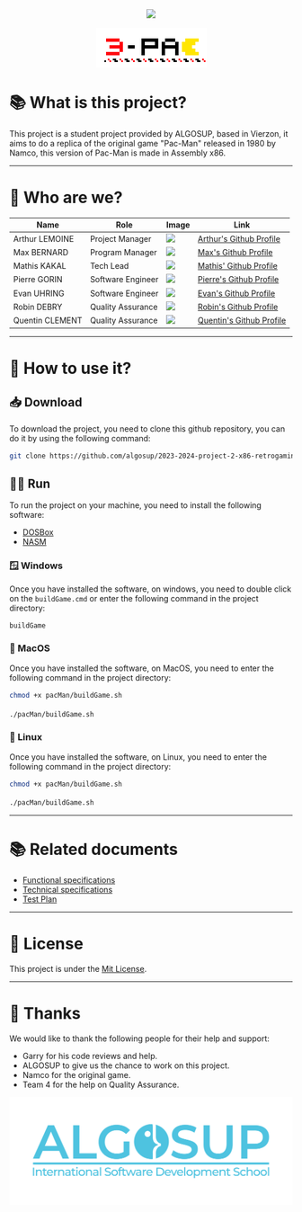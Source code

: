 <div align="center">

<img src="https://img.shields.io/badge/Made%20in-Vierzon-brightgreen">

<!-- <img src="Documents/pictures/3pac.png" height="100px"> -->
![logo](Documents/pictures/3pac.png)


</div>

# 📚 What is this project?

This project is a student project provided by ALGOSUP, based in Vierzon, it aims to do a replica of the original game "Pac-Man" released in 1980 by Namco, this version of Pac-Man is made in Assembly x86.

<hr>

# 👥 Who are we?

| Name            | Role              | Image | Link                               |
|-----------------|-------------------|-------|------------------------------------|
| Arthur LEMOINE  | Project Manager   | <img src="https://avatars.githubusercontent.com/u/91249827?v=4" width="75px">      | [Arthur\'s Github Profile](https://github.com/arthur-lemo1ne) |
| Max BERNARD     | Program Manager   | <img src="https://avatars.githubusercontent.com/u/80251657?v=4 " width="75px"> | [Max\'s Github Profile](https://github.com/maxbernard3) |
| Mathis KAKAL    | Tech Lead         | <img src="https://avatars.githubusercontent.com/u/114522530?v=4" width="75px"> | [Mathis\' Github Profile](https://github.com/mathiskakal) |
| Pierre GORIN    | Software Engineer | <img src="https://avatars.githubusercontent.com/u/91249863?v=4" width="75px"> | [Pierre\'s Github Profile](https://github.com/Pierre2103) |
| Evan UHRING     | Software Engineer | <img src="https://avatars.githubusercontent.com/u/146000775?v=4" width="75px"> | [Evan\'s Github Profile](https://github.com/Evan-UHRING) |
| Robin DEBRY     | Quality Assurance | <img src="https://avatars.githubusercontent.com/u/91249812?v=4" width="75px"> | [Robin\'s Github Profile](https://github.com/robin-debry) |
| Quentin CLEMENT | Quality Assurance | <img src="https://avatars.githubusercontent.com/u/91249878?v=4" width="75px"> | [Quentin\'s Github Profile](https://github.com/Quentin-Clement) |

<hr>

# 📝 How to use it?

## 📥 Download

To download the project, you need to clone this github repository, you can do it by using the following command:

```bash
git clone https://github.com/algosup/2023-2024-project-2-x86-retrogaming-team-3
```

## 🏃‍♂️ Run

To run the project on your machine, you need to install the following software:

- [DOSBox](https://www.dosbox.com/download.php?main=1)
- [NASM](https://www.nasm.us/pub/nasm/releasebuilds/2.15.05/win64/)

### 🪟 Windows

Once you have installed the software, on windows, you need to double click on the `buildGame.cmd` or enter the following command in the project directory:

```bash
buildGame
```

### 🍎 MacOS

Once you have installed the software, on MacOS, you need to enter the following command in the project directory:

```bash
chmod +x pacMan/buildGame.sh

./pacMan/buildGame.sh
```

### 🐧 Linux

Once you have installed the software, on Linux, you need to enter the following command in the project directory:

```bash
chmod +x pacMan/buildGame.sh

./pacMan/buildGame.sh
```

<hr>

# 📚 Related documents

- [Functional specifications](https://github.com/algosup/2023-2024-project-2-x86-retrogaming-team-3/blob/main/documents/functionalSpecifications.md)
- [Technical specifications](https://github.com/algosup/2023-2024-project-2-x86-retrogaming-team-3/blob/main/documents/technicalSpecifications.md)
- [Test Plan](https://github.com/algosup/2023-2024-project-2-x86-retrogaming-team-3/blob/main/documents/qualityAssurance/testPlan.md)

<hr>

# 📜 License

This project is under the [Mit License](https://en.wikipedia.org/wiki/MIT_License).

<hr>

# 🙏 Thanks

We would like to thank the following people for their help and support:

- Garry for his code reviews and help.
- ALGOSUP to give us the chance to work on this project.
- Namco for the original game.
- Team 4 for the help on Quality Assurance.

<div align="center"">

<img src="Documents/pictures/algosup.png" width="750px">

</div>
